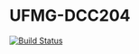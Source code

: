 # UFMG-DCC204
[![Build Status](https://travis-ci.org/jvbraganca/UFMG-DCC204.svg?branch=master)](https://travis-ci.org/jvbraganca/UFMG-DCC204)
